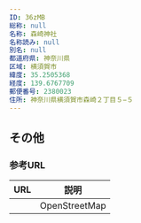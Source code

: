 ```yaml
---
ID: 36zMB
総称: null
名称: 森崎神社
名称読み: null
別名: null
都道府県: 神奈川県
区域: 横須賀市
緯度: 35.2505368
経度: 139.6767709
郵便番号: 2380023
住所: 神奈川県横須賀市森崎２丁目５−５
---
```


## その他

### 参考URL

| URL | 説明          |
| --- | ------------- |
|     | OpenStreetMap |
